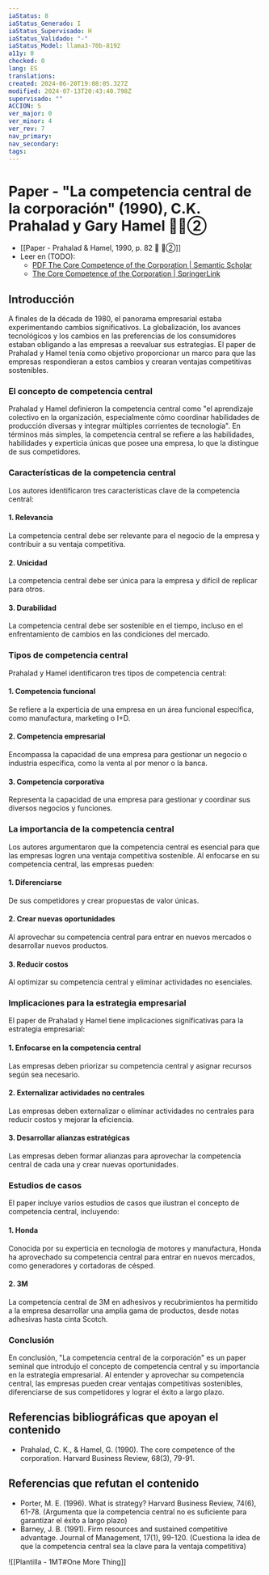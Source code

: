 ```yaml
---
iaStatus: 8
iaStatus_Generado: I
iaStatus_Supervisado: H
iaStatus_Validado: "-"
iaStatus_Model: llama3-70b-8192
a11y: 0
checked: 0
lang: ES
translations: 
created: 2024-06-20T19:08:05.327Z
modified: 2024-07-13T20:43:40.798Z
supervisado: ""
ACCION: S
ver_major: 0
ver_minor: 4
ver_rev: 7
nav_primary: 
nav_secondary: 
tags:
---
```

# Paper - "La competencia central de la corporación" (1990), C.K. Prahalad y Gary Hamel 🔬🔴②

* [[Paper - Prahalad & Hamel, 1990, p. 82 🔬 🔴②]]
* Leer en (TODO):
	* [PDF The Core Competence of the Corporation | Semantic Scholar](https://www.semanticscholar.org/paper/The-Core-Competence-of-the-Corporation-Prahalad-Hamel/47e178921055335a116b2dc99716e72c0a2f03b4)
	* [The Core Competence of the Corporation | SpringerLink](https://link.springer.com/chapter/10.1007/3-540-30763-X_14)
	

## Introducción

A finales de la década de 1980, el panorama empresarial estaba experimentando cambios significativos. La globalización, los avances tecnológicos y los cambios en las preferencias de los consumidores estaban obligando a las empresas a reevaluar sus estrategias. El paper de Prahalad y Hamel tenía como objetivo proporcionar un marco para que las empresas respondieran a estos cambios y crearan ventajas competitivas sostenibles.

### El concepto de competencia central

Prahalad y Hamel definieron la competencia central como "el aprendizaje colectivo en la organización, especialmente cómo coordinar habilidades de producción diversas y integrar múltiples corrientes de tecnología". En términos más simples, la competencia central se refiere a las habilidades, habilidades y experticia únicas que posee una empresa, lo que la distingue de sus competidores.

### Características de la competencia central

Los autores identificaron tres características clave de la competencia central:

#### 1. Relevancia

La competencia central debe ser relevante para el negocio de la empresa y contribuir a su ventaja competitiva.

#### 2. Unicidad

La competencia central debe ser única para la empresa y difícil de replicar para otros.

#### 3. Durabilidad

La competencia central debe ser sostenible en el tiempo, incluso en el enfrentamiento de cambios en las condiciones del mercado.

### Tipos de competencia central

Prahalad y Hamel identificaron tres tipos de competencia central:

#### 1. Competencia funcional

Se refiere a la experticia de una empresa en un área funcional específica, como manufactura, marketing o I+D.

#### 2. Competencia empresarial

Encompassa la capacidad de una empresa para gestionar un negocio o industria específica, como la venta al por menor o la banca.

#### 3. Competencia corporativa

Representa la capacidad de una empresa para gestionar y coordinar sus diversos negocios y funciones.

### La importancia de la competencia central

Los autores argumentaron que la competencia central es esencial para que las empresas logren una ventaja competitiva sostenible. Al enfocarse en su competencia central, las empresas pueden:

#### 1. Diferenciarse

De sus competidores y crear propuestas de valor únicas.

#### 2. Crear nuevas oportunidades

Al aprovechar su competencia central para entrar en nuevos mercados o desarrollar nuevos productos.

#### 3. Reducir costos

Al optimizar su competencia central y eliminar actividades no esenciales.

### Implicaciones para la estrategia empresarial

El paper de Prahalad y Hamel tiene implicaciones significativas para la estrategia empresarial:

#### 1. Enfocarse en la competencia central

Las empresas deben priorizar su competencia central y asignar recursos según sea necesario.

#### 2. Externalizar actividades no centrales

Las empresas deben externalizar o eliminar actividades no centrales para reducir costos y mejorar la eficiencia.

#### 3. Desarrollar alianzas estratégicas

Las empresas deben formar alianzas para aprovechar la competencia central de cada una y crear nuevas oportunidades.

### Estudios de casos

El paper incluye varios estudios de casos que ilustran el concepto de competencia central, incluyendo:

#### 1. Honda

Conocida por su experticia en tecnología de motores y manufactura, Honda ha aprovechado su competencia central para entrar en nuevos mercados, como generadores y cortadoras de césped.

#### 2. 3M

La competencia central de 3M en adhesivos y recubrimientos ha permitido a la empresa desarrollar una amplia gama de productos, desde notas adhesivas hasta cinta Scotch.

### Conclusión

En conclusión, "La competencia central de la corporación" es un paper seminal que introdujo el concepto de competencia central y su importancia en la estrategia empresarial. Al entender y aprovechar su competencia central, las empresas pueden crear ventajas competitivas sostenibles, diferenciarse de sus competidores y lograr el éxito a largo plazo.

## Referencias bibliográficas que apoyan el contenido

* Prahalad, C. K., & Hamel, G. (1990). The core competence of the corporation. Harvard Business Review, 68(3), 79-91.

## Referencias que refutan el contenido

* Porter, M. E. (1996). What is strategy? Harvard Business Review, 74(6), 61-78. (Argumenta que la competencia central no es suficiente para garantizar el éxito a largo plazo)
* Barney, J. B. (1991). Firm resources and sustained competitive advantage. Journal of Management, 17(1), 99-120. (Cuestiona la idea de que la competencia central sea la clave para la ventaja competitiva)

![[Plantilla - 1MT#One More Thing]]